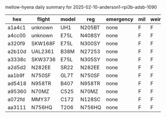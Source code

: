 mellow-hyena daily summary for 2025-02-10-anderson1-rpi3b-adsb-1090

|hex|flight|model|reg|emergency|mil|weirdo|
|--|--|--|--|--|--|--|
|a1a4c1|unknown|UH1|N205BT|none|F|F|
|a4cc00|unknown|E75L|N408SY|none|F|F|
|a320f9|SKW168F|E75L|N300SY|none|F|F|
|a2b10d|UAL2361|B38M|N27253|none|F|F|
|a3338c|SKW3736|E75L|N305SY|none|F|F|
|a2d5d2|N282EE|SR22|N282EE|none|F|F|
|aa1b9f|N750SF|GL7T|N750SF|none|F|F|
|ad5418|N958TR|B407|N958TR|none|F|F|
|a95360|N70MZ|C525|N70MZ|none|F|F|
|a072fd|MMY37|C172|N128SC|none|F|F|
|aa3111|N756HQ|T206|N756HQ|none|F|F|
